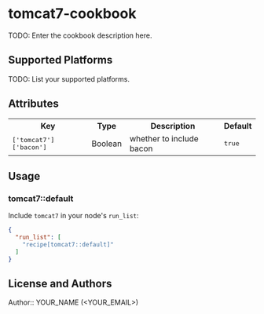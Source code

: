 # tomcat7-cookbook

TODO: Enter the cookbook description here.

## Supported Platforms

TODO: List your supported platforms.

## Attributes

<table>
  <tr>
    <th>Key</th>
    <th>Type</th>
    <th>Description</th>
    <th>Default</th>
  </tr>
  <tr>
    <td><tt>['tomcat7']['bacon']</tt></td>
    <td>Boolean</td>
    <td>whether to include bacon</td>
    <td><tt>true</tt></td>
  </tr>
</table>

## Usage

### tomcat7::default

Include `tomcat7` in your node's `run_list`:

```json
{
  "run_list": [
    "recipe[tomcat7::default]"
  ]
}
```

## License and Authors

Author:: YOUR_NAME (<YOUR_EMAIL>)
